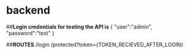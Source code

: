 # backend

##**Login credentials for testing the API is**
{
  "user":"admin",
  "password":"test"
}

##**ROUTES**
/login
/protected?token={TOKEN_RECIEVED_AFTER_LOGIN}

